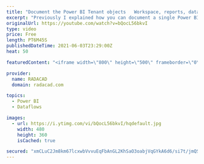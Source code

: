```yaml
---
title: "Document the Power BI Tenant objects   Workspace, reports, datasets, dataflows with no code"
excerpt: "Previously I explained how you can document a single Power BI file. Another very common documentation requirement is to find out what objects, workspaces exist in the Power BI tenant and document them all. even you may want to download all the PBIX files from the service and keep it for versioning purposes."
originalUrl: https://youtube.com/watch?v=bQocL56bkvI
type: video
price: Free
length: PT6M45S
publishedDateTime: 2021-06-03T23:29:00Z
heat: 50

featuredContent: "<iframe width=\"800\" height=\"500\" frameborder=\"0\" src=\"https://www.youtube.com/embed/bQocL56bkvI\" allow=\"accelerometer; autoplay; encrypted-media; gyroscope; picture-in-picture\" allowfullscreen></iframe>"

provider:
  name: RADACAD
  domain: radacad.com

topics:
  - Power BI
  - Dataflows

images:
  - url: https://i.ytimg.com/vi/bQocL56bkvI/hqdefault.jpg
    width: 480
    height: 360
    isCached: true

secured: "xmCLuC2Jm8km67lcxwbVvvuEqFbAnGL2KhSaO3oabjVqGYkA6d6/si7t/jmQS1XAQ4jwChrOnepHxLmdbaEHkb1JSvwqAPQU5T3C9hVT85WHBAUfW1/8piHGJ0LPbD0f4IBu/id5WTtUC/lxNemXX5oYn3O6OiKMnA7WQuI3pGQaAP++yi4rAKYN5ixMpFl6lQ/Bn8dVHRQrlNFqCnso1vP+nE9ujVbcs4xrbmvCjwuvMpQQnc1sN6Neeu4ht3nzzykIy75tcOQkSS5r6eoyZniBux924bCHleE04pig4lKcYEIgj1/I+ouF9FAL3FqNm8R5S6kDIXWk79cFV6ZYz6lJlOekCI2dM90yU+VcLvQGD2ohSVwPL/re0FFvdyrAQAQ5CvfW1t3Qd70CpznZt/gTCdcFMUdc5QyOIaUhoqQ=;UfBrPipkYKFVI1R2YOp3aA=="
---
```


